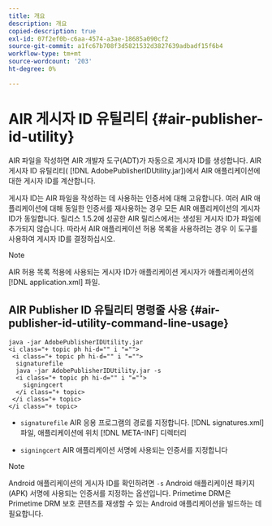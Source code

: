 ```yaml
---
title: 개요
description: 개요
copied-description: true
exl-id: 07f2ef0b-c6aa-4574-a3ae-18685a090cf2
source-git-commit: a1fc67b708f3d5821532d3827639adbadf15f6b4
workflow-type: tm+mt
source-wordcount: '203'
ht-degree: 0%

---
```


# AIR 게시자 ID 유틸리티 {#air-publisher-id-utility}

AIR 파일을 작성하면 AIR 개발자 도구(ADT)가 자동으로 게시자 ID를 생성합니다. AIR 게시자 ID 유틸리티( [!DNL AdobePublisherIDUtility.jar])에서 AIR 애플리케이션에 대한 게시자 ID를 계산합니다.

게시자 ID는 AIR 파일을 작성하는 데 사용하는 인증서에 대해 고유합니다. 여러 AIR 애플리케이션에 대해 동일한 인증서를 재사용하는 경우 모든 AIR 애플리케이션의 게시자 ID가 동일합니다. 릴리스 1.5.2에 성공한 AIR 릴리스에서는 생성된 게시자 ID가 파일에 추가되지 않습니다. 따라서 AIR 애플리케이션 허용 목록을 사용하려는 경우 이 도구를 사용하여 게시자 ID를 결정하십시오.

>[!NOTE]
>
>AIR 허용 목록 적용에 사용되는 게시자 ID가 애플리케이션 게시자가 애플리케이션의 [!DNL application.xml] 파일.

## AIR Publisher ID 유틸리티 명령줄 사용 {#air-publisher-id-utility-command-line-usage}

```
java -jar AdobePublisherIDUtility.jar 
<i class="+ topic ph hi-d="" i "="">
 <i class="+ topic ph hi-d="" i "="">
  signaturefile 
  java -jar AdobePublisherIDUtility.jar -s 
  <i class="+ topic ph hi-d="" i "="">
    signingcert
  </i class="+ topic>
 </i class="+ topic>
</i class="+ topic>
```

* `signaturefile` AIR 응용 프로그램의 경로를 지정합니다. [!DNL signatures.xml] 파일, 애플리케이션에 위치 [!DNL META-INF] 디렉터리

* `signingcert` AIR 애플리케이션 서명에 사용되는 인증서를 지정합니다

>[!NOTE]
>
>Android 애플리케이션의 게시자 ID를 확인하려면 `-s` Android 애플리케이션 패키지(APK) 서명에 사용되는 인증서를 지정하는 옵션입니다. Primetime DRM은 Primetime DRM 보호 콘텐츠를 재생할 수 있는 Android 애플리케이션을 빌드하는 데 필요합니다.
